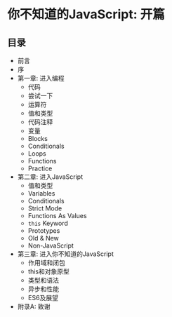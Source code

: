 # 你不知道的JavaScript: 开篇

## 目录

* 前言
* 序
* 第一章: 进入编程
	* 代码
	* 尝试一下
	* 运算符
	* 值和类型
	* 代码注释
	* 变量
	* Blocks
	* Conditionals
	* Loops
	* Functions
	* Practice
* 第二章: 进入JavaScript
	* 值和类型
	* Variables
	* Conditionals
	* Strict Mode
	* Functions As Values
	* `this` Keyword
	* Prototypes
	* Old & New
	* Non-JavaScript
* 第三章: 进入你不知道的JavaScript
	* 作用域和闭包
	* this和对象原型
	* 类型和语法
	* 异步和性能
	* ES6及展望
* 附录A: 致谢
